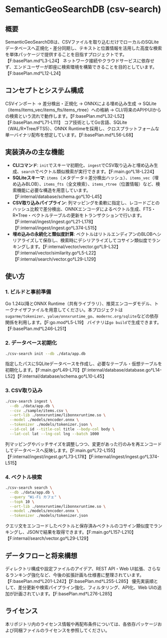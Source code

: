 # SemanticGeoSearchDB (csv-search)

## 概要
SemanticGeoSearchDBは、CSVファイルを取り込むだけでローカルのSQLiteデータベースへ正規化・差分同期し、テキストと位置情報を活用した高度な検索を単体パッケージで提供することを目指すプロジェクトです。【F:basePlan.md†L3-L24】 ネットワーク接続やクラウドサービスに依存せず、エンドユーザーが即座に検索環境を構築できることを目的としています。【F:basePlan.md†L12-L24】

## コンセプトとシステム構成
CSVインポート → 差分検出・正規化 → ONNXによる埋め込み生成 → SQLite（items/items_vec/items_fts/items_rtree）への格納 → CLI/将来のAPIやUIからの検索という流れで動作します。【F:basePlan.md†L32-L52】【F:basePlan.md†L71-L111】 コア技術としてGo言語、SQLite（WAL/R\*Tree/FTS5）、ONNX Runtimeを採用し、クロスプラットフォームな単一バイナリ配布を想定しています。【F:basePlan.md†L56-L68】

## 実装済みの主な機能
- **CLIコマンド**: `init`でスキーマ初期化、`ingest`でCSV取り込みと埋め込み生成、`search`でベクトル類似検索が実行できます。【F:main.go†L18-L224】
- **SQLiteスキーマ**: `items`（メタデータ＋差分検出ハッシュ）、`items_vec`（埋め込みBLOB）、`items_fts`（全文検索）、`items_rtree`（位置情報）など、検索機能に必要な構造を用意しています。【F:internal/database/schema.go†L10-L45】
- **CSV取り込みパイプライン**: 列マッピングを柔軟に指定し、レコードごとのハッシュ比較で差分検出、ONNXエンコーダによるベクトル生成、FTS・R\*Tree・ベクトルテーブルの更新をトランザクションで行います。【F:internal/ingest/ingest.go†L21-L178】【F:internal/ingest/ingest.go†L374-L515】
- **埋め込みの永続化と類似度計算**: ベクトルはリトルエンディアンのBLOBへシリアライズして保存し、検索時にデシリアライズしてコサイン類似度でランキングします。【F:internal/vector/vector.go†L9-L32】【F:internal/vector/similarity.go†L5-L22】【F:internal/search/vector.go†L29-L129】

## 使い方
### 1. ビルドと事前準備
Go 1.24以降とONNX Runtime（共有ライブラリ）、推奨エンコーダモデル、トークナイザファイルを用意してください。本プロジェクトは`sugarme/tokenizer`、`yalue/onnxruntime_go`、`modernc.org/sqlite`などの依存関係を利用します。【F:go.mod†L5-L19】 バイナリは`go build`で生成できます。【F:basePlan.md†L246-L251】

### 2. データベース初期化
```bash
./csv-search init --db ./data/app.db
```
指定したパスにSQLiteデータベースを作成し、必要なテーブル・仮想テーブルを初期化します。【F:main.go†L49-L70】【F:internal/database/database.go†L14-L52】【F:internal/database/schema.go†L10-L45】

### 3. CSV取り込み
```bash
./csv-search ingest \
  --db ./data/app.db \
  --csv ./sample/items.csv \
  --ort-lib ./onnxruntime/libonnxruntime.so \
  --model ./models/encoder.onnx \
  --tokenizer ./models/tokenizer.json \
  --id-col id --title-col title --body-col body \
  --lat-col lat --lng-col lng --batch 1000
```
列マッピングやバッチサイズを調整しつつ、変更があった行のみを再エンコードしてデータベースへ反映します。【F:main.go†L72-L155】【F:internal/ingest/ingest.go†L73-L178】【F:internal/ingest/ingest.go†L374-L515】

### 4. ベクトル検索
```bash
./csv-search search \
  --db ./data/app.db \
  --query "Wi-Fi カフェ" \
  --topk 10 \
  --ort-lib ./onnxruntime/libonnxruntime.so \
  --model ./models/encoder.onnx \
  --tokenizer ./models/tokenizer.json
```
クエリ文をエンコードしたベクトルと保存済みベクトルのコサイン類似度でランキングし、JSONで結果を取得できます。【F:main.go†L157-L210】【F:internal/search/vector.go†L29-L129】

## データフローと将来構想
ディレクトリ構成や設定ファイルのアイデア、REST API・Web UI拡張、さらなるランキング強化など、今後の拡張計画も仕様書に整理されています。【F:basePlan.md†L201-L242】【F:basePlan.md†L255-L285】 優先実装順として、差分更新や検索パイプライン強化、フィルタリング、API化、Web UIの追加が計画されています。【F:basePlan.md†L276-L285】

## ライセンス
本リポジトリ内のライセンス情報や再配布条件については、各依存パッケージおよび同梱ファイルのライセンスを参照してください。
